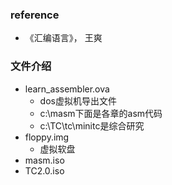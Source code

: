 ### reference
- 《汇编语言》， 王爽


### 文件介绍
- learn_assembler.ova
  - dos虚拟机导出文件
  - c:\masm下面是各章的asm代码
  - c:\TC\tc\minitc是综合研究
- floppy.img
  - 虚拟软盘
- masm.iso
- TC2.0.iso
